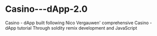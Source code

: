 # Casino---dApp-2.0
Casino  - dApp 
built following Nico Vergauwen' comprehensive Casino - dApp tutorial 
Through soldity remix development and JavaScript
